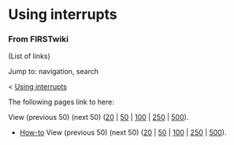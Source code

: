 # Using interrupts

### From FIRSTwiki

(List of links)

Jump to: navigation, search

&lt; [Using interrupts](/index.php?title=Using_interrupts&redirect=no "Using
interrupts" )  

The following pages link to here:

View (previous 50) (next 50)
([20](/index.php?title=Special:Whatlinkshere/Using_interrupts&limit=20&from=0
"Special:Whatlinkshere/Using interrupts" ) |
[50](/index.php?title=Special:Whatlinkshere/Using_interrupts&limit=50&from=0
"Special:Whatlinkshere/Using interrupts" ) |
[100](/index.php?title=Special:Whatlinkshere/Using_interrupts&limit=100&from=0
"Special:Whatlinkshere/Using interrupts" ) |
[250](/index.php?title=Special:Whatlinkshere/Using_interrupts&limit=250&from=0
"Special:Whatlinkshere/Using interrupts" ) |
[500](/index.php?title=Special:Whatlinkshere/Using_interrupts&limit=500&from=0
"Special:Whatlinkshere/Using interrupts" )).

  * [How-to](/index.php/How-to "How-to" )
View (previous 50) (next 50)
([20](/index.php?title=Special:Whatlinkshere/Using_interrupts&limit=20&from=0
"Special:Whatlinkshere/Using interrupts" ) |
[50](/index.php?title=Special:Whatlinkshere/Using_interrupts&limit=50&from=0
"Special:Whatlinkshere/Using interrupts" ) |
[100](/index.php?title=Special:Whatlinkshere/Using_interrupts&limit=100&from=0
"Special:Whatlinkshere/Using interrupts" ) |
[250](/index.php?title=Special:Whatlinkshere/Using_interrupts&limit=250&from=0
"Special:Whatlinkshere/Using interrupts" ) |
[500](/index.php?title=Special:Whatlinkshere/Using_interrupts&limit=500&from=0
"Special:Whatlinkshere/Using interrupts" )).

